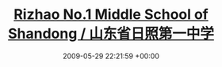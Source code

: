 ---
layout: post
title:  "<a href=\"http://www.rzyz.org.cn\" target=\"_blank\">Rizhao No.1 Middle School of Shandong / 山东省日照第一中学</a>"
date:   2009-05-29 22:21:59 +00:00
image: /images/crv19.png
categories: xue
tags:
  - Key High School of Shandong Province
  - Shandong Province Teaching Demonstration School

sc: "<em>High School Diploma, Sep. 2015 - Jun. 2018</em>"
F1: "Gaokao Subjects Taken: Chinese, Mathematics, English, Science Comprehensive (Physics, Chemistry, Biology)"
---
